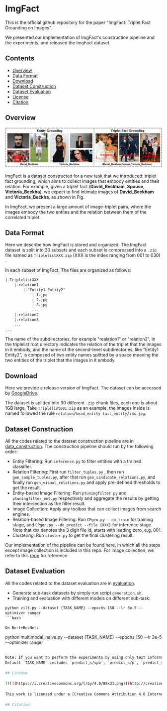 # ImgFact

This is the official github repository for the paper "ImgFact: Triplet Fact Grounding on Images".

We presented our implementation of ImgFact's construction pipeline and the experiments, and released the ImgFact dataset.

## Contents

- [Overview](#overview)
- [Data Format](#data-format)
- [Download](#download)
- [Dataset Construction](#dataset-construction)
- [Dataset Evaluation](#dataset-evaluation)
- [License](#license)
- [Citation](#citation)

## Overview

<img src="imgs/motivation.jpg"/>

ImgFact is a dataset constructed for a new task that we introduced: triplet fact grounding, which aims to collect images that embody entities and their relation. For example, given a triplet fact (**David_Beckham**, **Spouse**, **Victoria_Beckha**), we expect to find intimate images of **David_Beckham** and **Victoria_Beckha**, as shown in Fig.

In ImgFact, we present a large amount of image-triplet pairs, where the images embody the two entites and the relation between them of the correlated triplet.

## Data Format

Here we describe how ImgFact is stored and organized. The ImgFact dataset is split into 30 subsets and each subset is compressed into a `.zip` file named as `TriplelistXXX.zip` (XXX is the index ranging from 001 to 030) .

In each subset of ImgFact, The files are organized as follows:

    |-TriplelistXXX
        |-relation1
            |-"Entity1 Entity2"
                |-1.jpg
                |-2.jpg
                |-3.jpg
                ...
        |-relation2
        |-relation3
        ...
    ...

The name of the subdirectories, for example "realation1" or "relation2", in the triplelist root directory indicates the relation of the triplet that the images in it embody, and the name of the second-level subdirectories, like "Entity1 Entity2", is composed of two entity names splitted by a space meaning the two entities of the triplet that the images in it embody.

## Download

Here we provide a release version of ImgFact. The dataset can be accessed by [GoogleDrive](https://drive.google.com/drive/folders/17MWnf1hQFuOLJ-8iIe0w7Culhy2DJBzE?usp=sharing).

The dataset is splitted into 30 different `.zip` chunk files, each one is about 1GB large. Take `Triplelist001.zip` as an example, the images inside is named followed the rule `relation/head_entity tail_entity/idx.jpg`.

## Dataset Construction

All the codes related to the dataset construction pipeline are in [data_construction](https://github.com/kleinercubs/ImgFact/tree/main/dataset_construction). The construction pipeline should run by the following order:

- Entity Filtering: Run `inference.py` to filter entities with a trained classifier.
- Relation Filtering: First run `filter_tuples.py` , then run `gen_sample_tuples.py`, after that run `gen_candidate_relations.py`, and finally run `gen_visual_relations.py` and apply pre-defined thresholds to get the result.
- Entity-based Image Filtering: Run `ptuningfilter.py` and `ptuningfilter_ent.py` respectively and aggregate the results by getting their intersection as the filter result.
- Image Collection: Apply any toolbox that can collect images from search engines.
- Relation-based Image Filtering: Run `CPgen.py --do_train` for training stage, and `CPgen.py --do_predict --file {XXX}` for inference stage. Note that `XXX` denotes the 3 digit file id, starts with leading zero, e.g. 001.
- Clustering: Run `cluster.py` to get the final clustering result.

Our implementation of the pipeline can be found here, in which all the steps except image collection is included in this repo. For image collection, we refer to this [repo]() for reference.

## Dataset Evaluation

All the codes related to the dataset evaluation are in [evaluation](https://github.com/kleinercubs/ImgFact/tree/main/evaluation).

- Generate sub-task datasets by simply run script `generation.sh`.
- Training and evaluation with different models on different sub-task:
```
python vilt.py --dataset {TASK_NAME} --epochs 150 --lr 3e-5 --optimizer ranger
```bash

On Bert+ResNet:
```
python multimodal_naive.py --dataset {TASK_NAME} --epochs 150 --lr 3e-5 --optimizer ranger
```bash

Note: If you want to perform the experiments by using only text information, use `python multimodal_naive.py --dataset {TASK_NAME} --epochs 150 --lr 3e-5 --optimizer ranger --modality text`.
Default `TASK_NAME` includes `predict_s/spo`, `predict_s/p`, `predict_s/o`, `predict_s/messy`, `predict_p/spo`, `predict_p/s`, `predict_p/o`, `predict_p/messy`, `predict_o/spo`, `predict_o/s`, `predict_o/p` and `predict_o/messy`. The specific task name follows the naming rules: `predict_{predict target}/{known information}`. For examples, `predict_s/spo` means given the images containing all the information of the triplets and want the model to predict the missing head entity. 

## License

[![](https://i.creativecommons.org/l/by/4.0/88x31.png)](http://creativecommons.org/licenses/by/4.0/)

This work is licensed under a [Creative Commons Attribution 4.0 International License](http://creativecommons.org/licenses/by/4.0/)

## Citation
